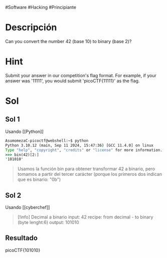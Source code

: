 #Software #Hacking #Principiante
# Descripción
Can you convert the number 42 (base 10) to binary (base 2)?

# Hint
Submit your answer in our competition's flag format. For example, if your answer was '11111', you would submit 'picoCTF{11111}' as the flag.

# Sol
## Sol 1
Usando [[Python]]
```cmd
AsumomezaC-picoctf@webshell:~$ python
Python 3.10.12 (main, Sep 11 2024, 15:47:36) [GCC 11.4.0] on linux
Type "help", "copyright", "credits" or "license" for more information.
>>> bin(42)[2:]
'101010'
```

>Usamos la función bin para obtener transformar 42 a binario, pero tomamos a partir del tercer carácter (porque los primeros dos indican que es binario: "0b") 

## Sol 2
Usando [[cyberchef]]

> [!info] Decimal a binario
> input: 42
> recipe: from decimal - to binary (byte lenght:6)
> output: 101010
## Resultado
picoCTF{101010}

